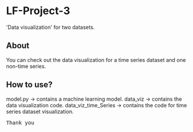 # LF-Project-3
'Data visualization' for two datasets. 

## About

You can check out the data visualization for a time series dataset and one non-time series. 

## How to use?
model.py -> contains a machine learning model. 
data_viz -> contains the data visualization code. 
data_viz_time_Series -> contains the code for time series dataset visualization. 

<kbd>Thank you</kbd>
